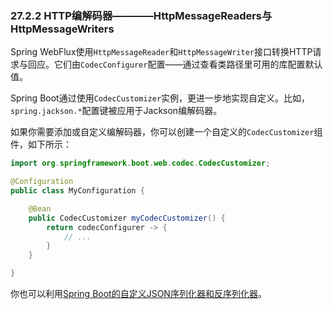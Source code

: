 ### 27.2.2 HTTP编解码器————HttpMessageReaders与HttpMessageWriters

Spring WebFlux使用`HttpMessageReader`和`HttpMessageWriter`接口转换HTTP请求与回应。它们由`CodecConfigurer`配置——通过查看类路径里可用的库配置默认值。

Spring Boot通过使用`CodecCustomizer`实例，更进一步地实现自定义。比如，`spring.jackson.*`配置键被应用于Jackson编解码器。

如果你需要添加或自定义编解码器，你可以创建一个自定义的`CodecCustomizer`组件，如下所示：
```java
import org.springframework.boot.web.codec.CodecCustomizer;

@Configuration
public class MyConfiguration {

	@Bean
	public CodecCustomizer myCodecCustomizer() {
		return codecConfigurer -> {
			// ...
		}
	}

}
```
你也可以利用[Spring Boot的自定义JSON序列化器和反序列化器](https://docs.spring.io/spring-boot/docs/2.0.0.RELEASE/reference/htmlsingle/#boot-features-json-components)。